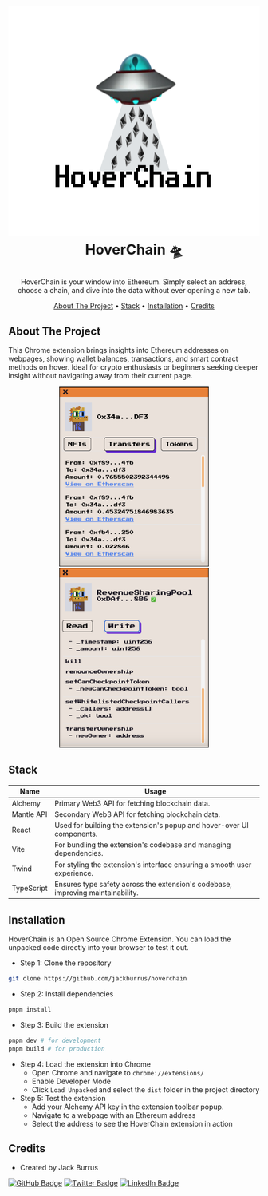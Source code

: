 <!-- LOGO -->
<br />
<h1>
<p align="center">
  <img src="./public/HoverChainCoverImage.png" alt="Logo" width="700" height="460">
  <br>HoverChain 🛸
</h1>
  <p align="center">
    HoverChain is your window into Ethereum.  Simply select an address, choose a chain, and dive into the data without ever opening a new tab.
    <br />
    </p>
</p>
<p align="center">
  <a href="#about-the-project">About The Project</a> •
  <a href="#stack">Stack</a> •
  <a href="#creating-blocks">Installation</a> •
  <a href="#credits">Credits</a>
</p>

## About The Project
This Chrome extension brings insights into Ethereum addresses on webpages, showing wallet balances, transactions, and smart contract methods on hover. Ideal for crypto enthusiasts or beginners seeking deeper insight without navigating away from their current page.

<p align="center">

<img src="./public/screenshot1.png" alt="Logo" width="300" height="360">
<img src="./public/screenshot2.png" alt="Logo" width="300" height="360">
</p>

## Stack

Name                          |  Usage
----------------------------------|------------------------------------------------------------------------------------
Alchemy            |  Primary Web3 API for fetching blockchain data.
Mantle API      |  Secondary Web3 API for fetching blockchain data.
React               |  Used for building the extension's popup and hover-over UI components.
Vite                |  For bundling the extension's codebase and managing dependencies.
Twind           |  For styling the extension's interface ensuring a smooth user experience.
TypeScript          |  Ensures type safety across the extension's codebase, improving maintainability.

## Installation
HoverChain is an Open Source Chrome Extension. You can load the unpacked code directly into your browser to test it out.

- Step 1: Clone the repository
```bash
git clone https://github.com/jackburrus/hoverchain
```
- Step 2: Install dependencies
```bash
pnpm install
```
- Step 3: Build the extension
```bash
pnpm dev # for development
pnpm build # for production
```
- Step 4: Load the extension into Chrome
  - Open Chrome and navigate to `chrome://extensions/`
  - Enable Developer Mode
  - Click `Load Unpacked` and select the `dist` folder in the project directory
- Step 5: Test the extension
  - Add your Alchemy API key in the extension toolbar popup.
  - Navigate to a webpage with an Ethereum address
  - Select the address to see the HoverChain extension in action


## Credits
- Created by Jack Burrus

[![GitHub Badge](https://img.shields.io/badge/GitHub-100000?style=for-the-badge&logo=github&logoColor=white)](https://github.com/jackburrus)
[![Twitter Badge](https://img.shields.io/badge/Twitter-1DA1F2?style=for-the-badge&logo=twitter&logoColor=white)](https://twitter.com/jackburrus)
[![LinkedIn Badge](https://img.shields.io/badge/LinkedIn-0077B5?style=for-the-badge&logo=linkedin&logoColor=white)](https://www.linkedin.com/in/jamesburrus/)